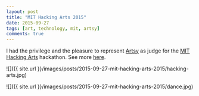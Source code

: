 ```yaml
---
layout: post
title: "MIT Hacking Arts 2015"
date: 2015-09-27
tags: [art, technology, mit, artsy]
comments: true
---
```

I had the privilege and the pleasure to represent [Artsy](https://www.artsy.net) as judge for the [MIT Hacking Arts](http://www.hackingarts.com) hackathon. See more [here](http://code.dblock.org/2015/09/25/mit-hacking-arts-2015.html).

![]({{ site.url }}/images/posts/2015-09-27-mit-hacking-arts-2015/hacking-arts.jpg)

![]({{ site.url }}/images/posts/2015-09-27-mit-hacking-arts-2015/dance.jpg)
